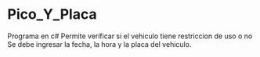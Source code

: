 # Pico_Y_Placa
Programa en c#
Permite verificar si el vehiculo tiene restriccion de uso o no
Se debe ingresar la fecha, la hora y la placa del vehiculo.
